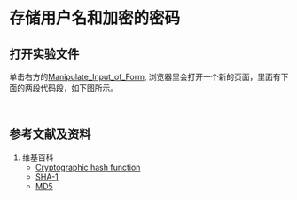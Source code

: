 # 存储用户名和加密的密码

## 打开实验文件

单击右方的[Manipulate_Input_of_Form](https://codepen.io/quanbinn/pen/jOWWjwe), 浏览器里会打开一个新的页面，里面有下面的两段代码段，如下图所示。

```html
```

```javascript
```

## 参考文献及资料

1. 维基百科
	- [Cryptographic hash function](https://en.wikipedia.org/wiki/Cryptographic_hash_function)
	- [SHA-1](https://en.wikipedia.org/wiki/SHA-1)
	- [MD5](https://en.wikipedia.org/wiki/MD5)


